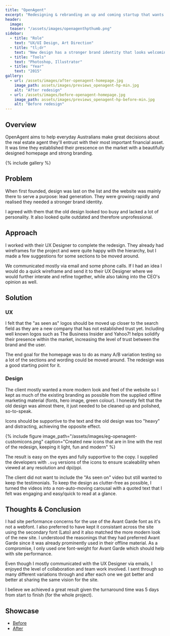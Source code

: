 ```yaml
---
title: "OpenAgent"
excerpt: "Redesigning & rebranding an up and coming startup that wants to make its mark!"
header:
  image:
  teaser: "/assets/images/openagenthpthumb.png"
sidebar:
  - title: "Role"
    text: "UX/UI Design, Art Direction"
  - title: "tl;dr"
    text: "New design has a stronger brand identity that looks welcoming, trustworthy, professional and inspiring."
  - title: "Tools"
    text: "Photoshop, Illustrator"
  - title: "Year"
    text: "2015"
gallery:
  - url: /assets/images/after-openagent-homepage.jpg
    image_path: assets/images/previews_openagent-hp-min.jpg
    alt: "After redesign"
  - url: /assets/images/before-openagent-homepage.jpg
    image_path: assets/images/previews_openagent-hp-before-min.jpg
    alt: "Before redesign"
---
```


## Overview
OpenAgent aims to help everyday Australians make great decisions about the real estate agent they'll entrust with their most important financial asset. It was time they established their prescence on the market with a beautifully designed homepage and strong branding.

{% include gallery %}

## Problem
When first founded, design was last on the list and the website was mainly there to serve a purpose: lead generation. They were growing rapidly and realised they needed a stronger brand identity.

I agreed with them that the old design looked too busy and lacked a lot of personality. It also looked quite outdated and therefore unprofessional.

## Approach
I worked with their UX Designer to complete the redesign. They already had wireframes for the project and were quite happy with the hierarchy, but I made a few suggestions for some sections to be moved around.

We communicated mostly via email and some phone calls. If I had an idea I would do a quick wireframe and send it to their UX Designer where we would further interate and refine together, while also taking into the CEO's opinion as well.

## Solution
### UX
I felt that the "as seen as" logos should be moved up closer to the search field as they are a new company that has not established trust yet. Including well known logos such as The Business Insider and Yahoo7! helps solidify their presence within the market, increasing the level of trust between the brand and the user.

The end goal for the homepage was to do as many A/B variation testing so a lot of the sections and wording could be moved around. The redesign was a good starting point for it.

### Design
The client mostly wanted a more modern look and feel of the website so I kept as much of the existing branding as possible from the supplied offline marketing material (fonts, hero image, green colour). I honestly felt that the old design was almost there, it just needed to be cleaned up and polished, so-to-speak.

Icons should be supportive to the text and the old design was too "heavy" and distracting, achieving the opposite effect.

{% include figure image_path="/assets/images/eg-openagent-customicons.png" caption="Created new icons that are in line with the rest of the redesign, keeping it light, fun and modern" %}

The result is easy on the eyes and fully supportive to the copy. I supplied the developers with `.svg` versions of the icons to ensure scaleability when viewed at any resolution and dpi/ppi.

The client did not want to include the "As seen on" video but still wanted to keep the testimonials. To keep the design as clutter-free as possible, I turned the videos into a non-auto-moving carousal with a quoted text that I felt was engaging and easy/quick to read at a glance.

## Thoughts & Conclusion
I had site performance concerns for the use of the Avant Garde font as it's not a webfont. I also preferred to have kept it consistant across the site using the secondary font (Lato) and it also matched the more modern look of the new site. I understood the reasonings that they had preferred Avant Garde since it was already prominently used in their offline material. As a compromise, I only used one font-weight for Avant Garde which should help with site performance.

Even though I mostly communicated with the UX Designer via emails, I enjoyed the level of collaboration and team work involved. I sent through so many different variations through and after each one we got better and better at sharing the same vision for the site.

I believe we achieved a great result given the turnaround time was 5 days from start to finish (for the whole project).

## Showcase
<ul>
  <li><a href="https://goo.gl/R685Jb" target="_blank">Before</a></li>
  <li><a href="https://goo.gl/bfQb7Z" target="_blank">After</a></li>
</ul>
